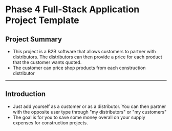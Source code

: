 # Phase 4 Full-Stack Application Project Template

## Project Summary

- This project is a B2B software that allows customers to partner with distributors. The distributors can then provide a price for each product that the customer wants quoted. 
- The customer can price shop products from each construction distributor

---

## Introduction

- Just add yourself as a customer or as a distributor. You can then partner with the opposite user type through "my distributors" or "my customers"
- The goal is for you to save some money overall on your supply expenses for construction projects.
